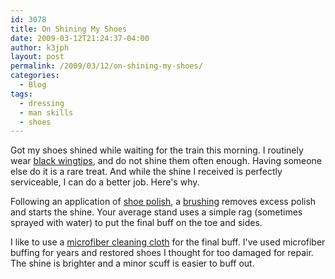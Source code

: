 ```yaml
---
id: 3078
title: On Shining My Shoes
date: 2009-03-12T21:24:37-04:00
author: k3jph
layout: post
permalink: /2009/03/12/on-shining-my-shoes/
categories:
  - Blog
tags:
  - dressing
  - man skills
  - shoes
---
```

Got my shoes shined while waiting for the train this morning.  I routinely wear [black wingtips](http://en.wikipedia.org/wiki/Brogues), and do not shine them often enough.  Having someone else do it is a rare treat.  And while the shine I received is perfectly serviceable, I can do a better job.  Here's why.

Following an application of [shoe polish](http://en.wikipedia.org/wiki/Shoe_polish), a [brushing](http://www.vanmorrison.com/) removes excess polish and starts the shine.  Your average stand uses a simple rag (sometimes sprayed with water) to put the final buff on the toe and sides.  

I like to use a [microfiber cleaning cloth](http://en.wikipedia.org/wiki/Microfiber#Cleaning) for the final buff.  I've used microfiber buffing for years and restored shoes I thought for too damaged for repair.  The shine is brighter and a minor scuff is easier to buff out.
